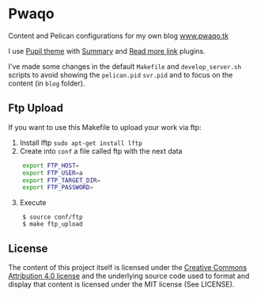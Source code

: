# Pwaqo

Content and Pelican configurations for my own blog www.pwaqo.tk

I use [Pupil theme](http://github.com/pwaqo/pupil) with
[Summary](https://github.com/getpelican/pelican-plugins/tree/master/summary)
and [Read more link](https://github.com/getpelican/pelican-plugins/tree/master/read_more_link)
plugins.

I've made some changes in the default `Makefile` and `develop_server.sh` scripts
to avoid showing the `pelican.pid` `svr.pid` and to focus on the content (in `blog` folder).


## Ftp Upload

If you want to use this Makefile to upload your work via ftp:

1. Install lftp `sudo apt-get install lftp`
2. Create into `conf` a file called ftp with the next data

```bash
	export FTP_HOST=
	export FTP_USER=a
	export FTP_TARGET_DIR=
	export FTP_PASSWORD=
```
3. Execute

```console
	$ source conf/ftp
	$ make ftp_upload
```

## License


The content of this project itself is licensed under the [Creative Commons Attribution 4.0 license](http://creativecommons.org/licenses/by/4.0/)
and the underlying source code used to format and display that content is licensed under the MIT license (See LICENSE).
